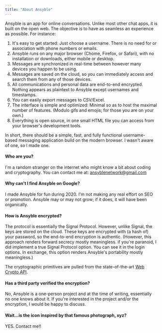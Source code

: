 ```yaml
---
title: "About Ansyble"
---
```


Ansyble is an app for online conversations. Unlike most other chat apps, it is built on the open web. The objective is to have as seamless an experience as possible. For instance:

1. It's easy to get started: Just choose a username. There is no need for or association with phone numbers or emails.
2. Ansyble runs on any major browser (Chome, Firefox, or Safari), with no installation or downloads, either mobile or desktop.
3. Messages are synchronized in real-time between however many devices you happen to be using.
4. Messages are saved on the cloud, so you can immediately access and search them from any of those devices.
5. All communications and personal data are end-to-end encrypted. Nothing appears as plaintext to Ansyble except usernames and timestamps.
6. You can easily export messages to CSV/Excel.
7. The interface is simple and optimized: Minimal so as to host the maximal number of features. (Modulo gifs and emojis; for those you are on your own.)
8. Everything is open source, in one small HTML file you can access from your browser's development tools.

In short, there should be a simple, fast, and fully functional username-based messaging application build on the modern browser. I wasn't aware of one, so I made one.

#### Who are you?

I'm a random stranger on the internet who might know a bit about coding and cryptography. You can contact me at: ansyblenetwork@gmail.com

#### Why can't I find Ansyble on Google?

I made Ansyble for fun during 2020. I'm not making any real effort on SEO or promotion. Ansyble may or may not grow; if it does, it will have been organically.

#### How is Ansyble encrypted?

The protocol is essentially the Signal Protocol. However, unlike Signal, the keys are stored on the cloud. These keys are encrypted with (a hash of) your password, so the end-to-end encryption is authentic. (However, this approach renders forward secrecy mostly meaningless. if you're paranoid, I did implement a true Signal Protocol option. You can see it in the login options. In exchange, this option renders Ansyble's portability mostly meaningless.)

The cryptographic primitives are pulled from the state-of-the-art [Web Crypto API](https://developer.mozilla.org/en-US/docs/Web/API/Web_Crypto_API).

#### Has a third party verified the encryption?

No, Ansyble is a one-person project and at the time of writing, essentially no one knows about it. If you're interested in the project and/or the encryption, I would be happy to discuss.

#### Wait...is the icon inspired by that famous photograph, xyz?

YES. Contact me!!
